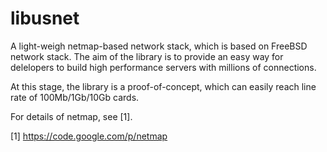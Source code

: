 libusnet
========

A light-weigh netmap-based network stack, which is based on FreeBSD network stack. The aim of the library is to provide an easy way for delelopers to build high performance servers with millions of connections. 

At this stage, the library is a proof-of-concept, which can easily reach line rate of 100Mb/1Gb/10Gb cards. 

For details of netmap, see [1].

[1] https://code.google.com/p/netmap
